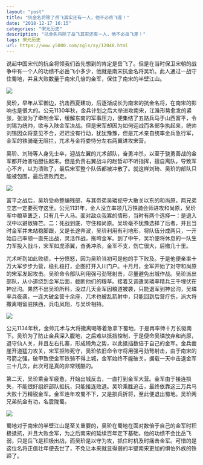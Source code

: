 ```yaml
---
layout: "post"
title: "抗金名将除了岳飞其实还有一人，他不必岳飞差！"
date: "2018-12-17 16:15"
categories: "宋元历史"
description: "抗金名将除了岳飞其实还有一人，他不必岳飞差！"
tags: 宋元历史
url: https://www.y5000.com/zgls/sy/12048.html
---
```






说起中国宋代的抗金将领我们首先想到的肯定是岳飞了。但是在当时保卫宋朝的战争中有一个人的功绩不必岳飞小多少，他就是南宋抗金名将吴玠。此人通过一战守住蜀地，并且大败数量于南宋几倍的金军，保住了南宋的半壁江山。

![](https://img.y5000.com/uploads/allimg/170203/144J5D34-0.jpg)

吴玠，早年从军御边，抗击西夏建功，后逐渐成长为南宋的抗金名将，在南宋的影响也是很大的。公元1130年秋，金兵计划之后大举进攻南宋，江淮形势愈发的紧张，张浚为了牵制金军，缓解东南的军事压力，便集结了五路兵马于山西富平，令刘锡为统帅，欲与入陕金军决战。但是宋军却因为如何迎战而各部争执起来，统帅刘锡因众将意见不合，迟迟没有行动，犹犹豫豫，但是兀术亲自统率金兵急行军，金军的铁骑毫无阻拦，兀术与金将娄恃分左右两翼进攻宋营。

吴玠、刘琦等人身先士卒，迎战左翼的兀术部队，奋勇冲杀，以至于骁勇善战的金军都开始害怕胆怯起来。但是负责右翼战斗的赵哲却不听指挥，擅自离队，导致军心不齐，以为溃败了，最后宋军整个队伍都被冲散了。就这样刘琦、吴玠的部队只能被包围，最后溃败而走。

![](https://img.y5000.com/uploads/allimg/170203/144J521Z-1.jpg)

富平之战后，吴玠受命整编残部，与其帝弟吴璘扼守大散关以东的和尚原，两兄弟立志一定要死守这里。公元1131年，金人没立率领几万铁骑会师进攻和尚原，吴玠军中粮草匮乏，只有几千人马。面对敌众我寡的情形，当时有两个选择一：是退入汉中以避敌锋芒。二：死战到底，守住和尚原。吴玠毫不犹豫选择了后者，并且当时金军并未站稳脚跟，又是长途奔波，吴玠利用有利地形，将队伍分成两只，一开始自己率领一直先出战，灵活作战，拖垮金军。到了中午，吴玠便将休息的一队生力军投入战斗，宋军如虎添翼，奋勇冲杀，金军不支，伤亡很大，后撤几十里。

兀术听到如此败绩，十分愤怒，因为吴玠当初可是他的手下败及。于是他便亲率十万大军步步为营，稳扎稳打，企图打开入川门户。十月月，金军开始了对守和尚原的宋军发起攻击。吴玠命令部队利用强弓劲弩射击，尽量避免出城作战。吴玠派出部队，从小道绕到金军后面，截断他们的粮草。接着又调遣吴璘率精兵三千埋伏在神岔沟。果然不出吴玠所料，没过几天金军因粮道被袭，只能退军到神岔沟，吴璘率兵夜袭，一连大破金营十余座，兀术也被乱箭射中，只能回到后营疗伤，派大将撒离喝留驻陕西，兵屯凤翔，与吴玠相持。

![](https://img.y5000.com/uploads/allimg/170203/144J542a-2.jpg)

公元1134年秋，金帅兀术与大将撒离喝等着急拿下蜀地，于是再率师十万长驱南下。吴玠为了防止金兵深入腹地，之后难以抵挡控制，于是便命吴璘放弃和尚原，退守仙人关，并且左右扎寨，形成犄角之势，以此抵挡数倍于自己的金军。金兵凿崖开道猛力攻关，宋军拒险死守，吴玠依旧命令守将用强弓劲弩射击，由于南宋的弓箭之强，破甲致使金军铁骑不得上城，金军始终不能破关，据载一天中击退金军三十几次，此次可是真的非常残酷的。

第二天，吴玠乘金军疲惫，开始出城反击，一直打到金军大营。金军由于接连损失，不能很好组织部队抵抗，只能接连败退。吴玠乘胜追击，最终依靠这三万兵马大败十万精锐金军。金军连年攻蜀不下，又是损兵折将，至此便退出蜀地。吴玠两兄弟抗金有功，名震陇蜀。

![](https://img.y5000.com/uploads/allimg/170203/144J53a6-3.jpg)

蜀地对于南宋的半壁江山是至关重要的，吴玠在蜀地在面对数倍于自己的金军时积极抵抗，并且大败金军，为之后南宋的延续百年定下基础，他的功绩不会比岳飞弱，只是岳飞是积极出战，而吴玠是以守为攻，抓住时机及时痛击金军。可惜的是这位名将正值壮年便去世了，不免让本来就显得弱的半壁南宋更加的惧怕外族的铁蹄了。
